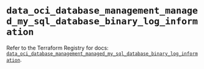 # `data_oci_database_management_managed_my_sql_database_binary_log_information`

Refer to the Terraform Registry for docs: [`data_oci_database_management_managed_my_sql_database_binary_log_information`](https://registry.terraform.io/providers/oracle/oci/7.19.0/docs/data-sources/database_management_managed_my_sql_database_binary_log_information).
